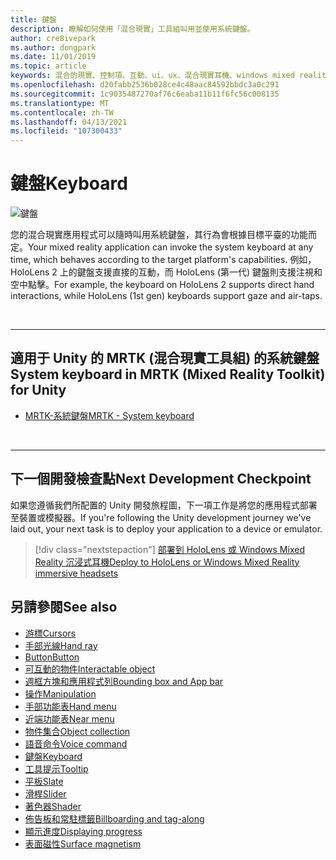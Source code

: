 ```yaml
---
title: 鍵盤
description: 瞭解如何使用「混合現實」工具組叫用並使用系統鍵盤。
author: cre8ivepark
ms.author: dongpark
ms.date: 11/01/2019
ms.topic: article
keywords: 混合的現實、控制項、互動、ui、ux、混合現實耳機、windows mixed reality 耳機、虛擬實境耳機、HoloLens、鍵盤、MRTK、混合現實工具組
ms.openlocfilehash: d20fabb2536b028ce4c48aac84592bbdc3a0c291
ms.sourcegitcommit: 1c9035487270af76c6eaba11b11f6fc56c008135
ms.translationtype: MT
ms.contentlocale: zh-TW
ms.lasthandoff: 04/13/2021
ms.locfileid: "107300433"
---
```

# <a name="keyboard"></a><span data-ttu-id="c5d6f-104">鍵盤</span><span class="sxs-lookup"><span data-stu-id="c5d6f-104">Keyboard</span></span>

![鍵盤](images/UX_Hero_Keyboard.jpg)

<span data-ttu-id="c5d6f-106">您的混合現實應用程式可以隨時叫用系統鍵盤，其行為會根據目標平臺的功能而定。</span><span class="sxs-lookup"><span data-stu-id="c5d6f-106">Your mixed reality application can invoke the system keyboard at any time, which behaves according to the target platform's capabilities.</span></span> <span data-ttu-id="c5d6f-107">例如，HoloLens 2 上的鍵盤支援直接的互動，而 HoloLens (第一代) 鍵盤則支援注視和空中點擊。</span><span class="sxs-lookup"><span data-stu-id="c5d6f-107">For example, the keyboard on HoloLens 2 supports direct hand interactions, while HoloLens (1st gen) keyboards support gaze and air-taps.</span></span>

<br>

---

## <a name="system-keyboard-in-mrtk-mixed-reality-toolkit-for-unity"></a><span data-ttu-id="c5d6f-108">適用于 Unity 的 MRTK (混合現實工具組) 的系統鍵盤</span><span class="sxs-lookup"><span data-stu-id="c5d6f-108">System keyboard in MRTK (Mixed Reality Toolkit) for Unity</span></span>

* [<span data-ttu-id="c5d6f-109">MRTK-系統鍵盤</span><span class="sxs-lookup"><span data-stu-id="c5d6f-109">MRTK - System keyboard</span></span>](https://docs.microsoft.com/windows/mixed-reality/mrtk-unity/features/ux-building-blocks/system-keyboard)

<br>

---

## <a name="next-development-checkpoint"></a><span data-ttu-id="c5d6f-110">下一個開發檢查點</span><span class="sxs-lookup"><span data-stu-id="c5d6f-110">Next Development Checkpoint</span></span>

<span data-ttu-id="c5d6f-111">如果您遵循我們所配置的 Unity 開發旅程圖，下一項工作是將您的應用程式部署至裝置或模擬器。</span><span class="sxs-lookup"><span data-stu-id="c5d6f-111">If you're following the Unity development journey we've laid out, your next task is to deploy your application to a device or emulator.</span></span>

> [!div class="nextstepaction"]
> [<span data-ttu-id="c5d6f-112">部署到 HoloLens 或 Windows Mixed Reality 沉浸式耳機</span><span class="sxs-lookup"><span data-stu-id="c5d6f-112">Deploy to HoloLens or Windows Mixed Reality immersive headsets</span></span>](../develop/platform-capabilities-and-apis/using-visual-studio.md)

## <a name="see-also"></a><span data-ttu-id="c5d6f-113">另請參閱</span><span class="sxs-lookup"><span data-stu-id="c5d6f-113">See also</span></span>

* [<span data-ttu-id="c5d6f-114">游標</span><span class="sxs-lookup"><span data-stu-id="c5d6f-114">Cursors</span></span>](cursors.md)
* [<span data-ttu-id="c5d6f-115">手部光線</span><span class="sxs-lookup"><span data-stu-id="c5d6f-115">Hand ray</span></span>](point-and-commit.md)
* [<span data-ttu-id="c5d6f-116">Button</span><span class="sxs-lookup"><span data-stu-id="c5d6f-116">Button</span></span>](button.md)
* [<span data-ttu-id="c5d6f-117">可互動的物件</span><span class="sxs-lookup"><span data-stu-id="c5d6f-117">Interactable object</span></span>](interactable-object.md)
* [<span data-ttu-id="c5d6f-118">週框方塊和應用程式列</span><span class="sxs-lookup"><span data-stu-id="c5d6f-118">Bounding box and App bar</span></span>](app-bar-and-bounding-box.md)
* [<span data-ttu-id="c5d6f-119">操作</span><span class="sxs-lookup"><span data-stu-id="c5d6f-119">Manipulation</span></span>](direct-manipulation.md)
* [<span data-ttu-id="c5d6f-120">手部功能表</span><span class="sxs-lookup"><span data-stu-id="c5d6f-120">Hand menu</span></span>](hand-menu.md)
* [<span data-ttu-id="c5d6f-121">近端功能表</span><span class="sxs-lookup"><span data-stu-id="c5d6f-121">Near menu</span></span>](near-menu.md)
* [<span data-ttu-id="c5d6f-122">物件集合</span><span class="sxs-lookup"><span data-stu-id="c5d6f-122">Object collection</span></span>](object-collection.md)
* [<span data-ttu-id="c5d6f-123">語音命令</span><span class="sxs-lookup"><span data-stu-id="c5d6f-123">Voice command</span></span>](voice-input.md)
* [<span data-ttu-id="c5d6f-124">鍵盤</span><span class="sxs-lookup"><span data-stu-id="c5d6f-124">Keyboard</span></span>](keyboard.md)
* [<span data-ttu-id="c5d6f-125">工具提示</span><span class="sxs-lookup"><span data-stu-id="c5d6f-125">Tooltip</span></span>](tooltip.md)
* [<span data-ttu-id="c5d6f-126">平板</span><span class="sxs-lookup"><span data-stu-id="c5d6f-126">Slate</span></span>](slate.md)
* [<span data-ttu-id="c5d6f-127">滑桿</span><span class="sxs-lookup"><span data-stu-id="c5d6f-127">Slider</span></span>](slider.md)
* [<span data-ttu-id="c5d6f-128">著色器</span><span class="sxs-lookup"><span data-stu-id="c5d6f-128">Shader</span></span>](shader.md)
* [<span data-ttu-id="c5d6f-129">佈告板和常駐標籤</span><span class="sxs-lookup"><span data-stu-id="c5d6f-129">Billboarding and tag-along</span></span>](billboarding-and-tag-along.md)
* [<span data-ttu-id="c5d6f-130">顯示進度</span><span class="sxs-lookup"><span data-stu-id="c5d6f-130">Displaying progress</span></span>](progress.md)
* [<span data-ttu-id="c5d6f-131">表面磁性</span><span class="sxs-lookup"><span data-stu-id="c5d6f-131">Surface magnetism</span></span>](surface-magnetism.md)
